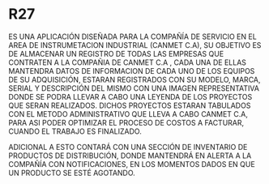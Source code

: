 # R27

ES UNA APLICACIÓN DISEÑADA PARA LA COMPAÑÍA DE SERVICIO EN EL AREA DE INSTRUMETACION INDUSTRIAL (CANMET C.A), SU OBJETIVO ES DE ALMACENAR UN REGISTRO DE TODAS LAS EMPRESAS QUE CONTRATEN A LA COMPAÑIA DE CANMET C.A , CADA UNA DE ELLAS MANTENDRA DATOS DE INFORMACION DE CADA UNO DE LOS EQUIPOS DE SU ADQUISICIÓN, ESTARAN REGISTRADOS CON SU MODELO, MARCA, SERIAL Y DESCRIPCIÓN DEL MISMO CON UNA IMAGEN REPRESENTATIVA DONDE SE PODRA LLEVAR A CABO UNA LEYENDA DE LOS PROYECTOS QUE SERAN REALIZADOS. DICHOS PROYECTOS ESTARAN TABULADOS CON EL METODO ADMINISTRATIVO QUE LLEVA A CABO CANMET C.A, PARA ASI PODER OPTIMIZAR EL PROCESO DE COSTOS A FACTURAR, CUANDO EL TRABAJO ES FINALIZADO.

ADICIONAL A ESTO CONTARÁ CON UNA SECCIÓN DE INVENTARIO DE PRODUCTOS DE DISTRIBUCIÓN, DONDE MANTENDRÁ EN ALERTA A LA COMPAÑÍA CON NOTIFICACIONES, EN LOS MOMENTOS DADOS EN QUE UN PRODUCTO SE ESTÉ AGOTANDO.
